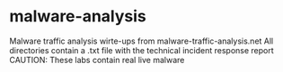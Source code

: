 # malware-analysis
Malware traffic analysis wirte-ups
from malware-traffic-analysis.net
All directories contain a .txt file with the technical incident response report
CAUTION: These labs contain real live malware

